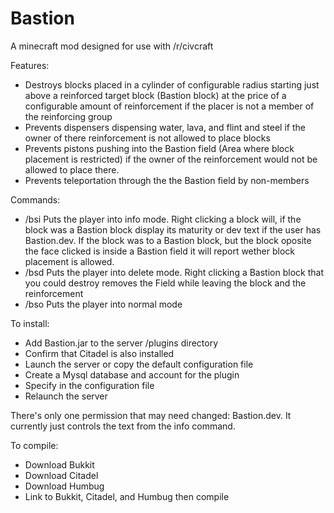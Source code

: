 Bastion
=======

A minecraft mod designed for use with /r/civcraft

Features:
 * Destroys blocks placed in a cylinder of configurable radius starting just above a reinforced target block (Bastion block) at the price of a configurable amount of reinforcement if the placer is not a member of the reinforcing group
 * Prevents dispensers dispensing water, lava, and flint and steel if the owner of there reinforcement is not allowed to place blocks
 * Prevents pistons pushing into the Bastion field (Area where block placement is restricted) if the owner of the reinforcement would not be allowed to place there.
 * Prevents teleportation through the the Bastion field by non-members

Commands:
 * /bsi Puts the player into info mode. Right clicking a block will, if the block was a Bastion block display its maturity or dev text if the user has Bastion.dev. If the block was to a Bastion block, but the block oposite the face clicked is inside a Bastion field it will report wether block placement is allowed.
 * /bsd Puts the player into delete mode. Right clicking a Bastion block that you could destroy removes the Field while leaving the block and the reinforcement
 * /bso Puts the player into normal mode

To install:
  * Add Bastion.jar to the server /plugins directory
  * Confirm that Citadel is also installed
  * Launch the server or copy the default configuration file
  * Create a Mysql database and account for the plugin
  * Specify in the configuration file
  * Relaunch the server

There's only one permission that may need changed: Bastion.dev. It currently just controls the text from the info command.

To compile:
 * Download Bukkit
 * Download Citadel
 * Download Humbug
 * Link to Bukkit, Citadel, and Humbug then compile
